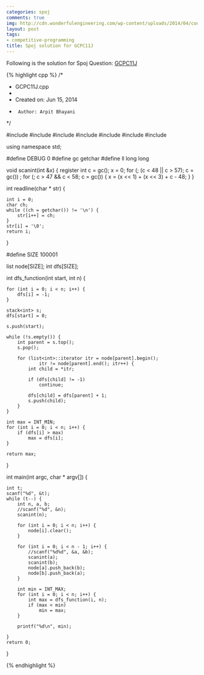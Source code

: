 ```yaml
---
categories: spoj
comments: true
img: http://cdn.wonderfulengineering.com/wp-content/uploads/2014/04/code-wallpaper-6.png
layout: post
tags:
- competitive-programming
title: Spoj solution for GCPC11J
---
```


Following is the solution for Spoj Question: [GCPC11J](http://www.spoj.com/problems/GCPC11J/)

{% highlight cpp %}
/*
 * GCPC11J.cpp
 *
 *  Created on: Jun 15, 2014
 *      Author: Arpit Bhayani
 */

#include <list>
#include <climits>
#include <stack>
#include <cstdio>
#include <cstdlib>
#include <iostream>
#include <vector>

using namespace std;

#define DEBUG 0
#define gc getchar
#define ll long long

void scanint(int &x) {
	register int c = gc();
	x = 0;
	for (; (c < 48 || c > 57); c = gc())
		;
	for (; c > 47 && c < 58; c = gc()) {
		x = (x << 1) + (x << 3) + c - 48;
	}
}

int readline(char * str) {

	int i = 0;
	char ch;
	while ((ch = getchar()) != '\n') {
		str[i++] = ch;
	}
	str[i] = '\0';
	return i;
}

#define SIZE 100001

list<int> node[SIZE];
int dfs[SIZE];

int dfs_function(int start, int n) {

	for (int i = 0; i < n; i++) {
		dfs[i] = -1;
	}

	stack<int> s;
	dfs[start] = 0;

	s.push(start);

	while (!s.empty()) {
		int parent = s.top();
		s.pop();

		for (list<int>::iterator itr = node[parent].begin();
				itr != node[parent].end(); itr++) {
			int child = *itr;

			if (dfs[child] != -1)
				continue;

			dfs[child] = dfs[parent] + 1;
			s.push(child);
		}
	}

	int max = INT_MIN;
	for (int i = 0; i < n; i++) {
		if (dfs[i] > max)
			max = dfs[i];
	}

	return max;

}

int main(int argc, char * argv[]) {

	int t;
	scanf("%d", &t);
	while (t--) {
		int n, a, b;
		//scanf("%d", &n);
		scanint(n);

		for (int i = 0; i < n; i++) {
			node[i].clear();
		}

		for (int i = 0; i < n - 1; i++) {
			//scanf("%d%d", &a, &b);
			scanint(a);
			scanint(b);
			node[a].push_back(b);
			node[b].push_back(a);
		}

		int min = INT_MAX;
		for (int i = 0; i < n; i++) {
			int max = dfs_function(i, n);
			if (max < min)
				min = max;
		}

		printf("%d\n", min);

	}
	return 0;
}

{% endhighlight %}